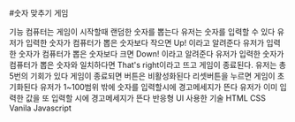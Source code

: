 #숫자 맞추기 게임 

기능
컴퓨터는 게임이 시작할때 랜덤한 숫자를 뽑는다
유저는 숫자를 입력할 수 있다
유저가 입력한 숫자가 컴퓨터가 뽑은 숫자보다 작으면 Up! 이라고 알려준다
유저가 입력한 숫자가 컴퓨터가 뽑은 숫자보다 크면 Down! 이라고 알려준다
유저가 입력한 숫자가 컴퓨터가 뽑은 숫자와 일치하다면 That's right이라고 뜨고 게임이 종료된다.
유저는 총 5번의 기회가 있다
게임이 종료되면 버튼은 비활성화된다
리셋버튼을 누르면 게임이 초기화된다
유저가 1~100범위 밖에 숫자를 입력할시에 경고메세지가 뜬다
유저가 이미 입력한 값을 또 입력할 시에 경고메세지가 뜬다
반응형 UI
사용한 기술
HTML
CSS
Vanila Javascript
